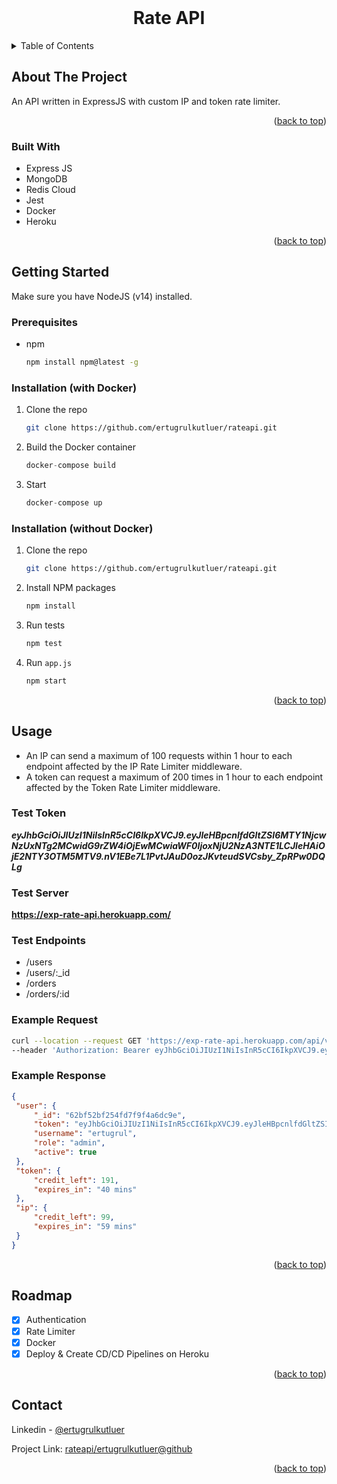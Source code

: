 <div id="top"></div>

<br />


<div align="center">


<h1 align="center">Rate API</h1>

</div>



<!-- TABLE OF CONTENTS -->
<details>
  <summary>Table of Contents</summary>
  <ol>
    <li>
      <a href="#about-the-project">About The Project</a>
      <ul>
        <li><a href="#built-with">Built With</a></li>
      </ul>
    </li>
    <li>
      <a href="#getting-started">Getting Started</a>
      <ul>
        <li><a href="#prerequisites">Prerequisites</a></li>
        <li><a href="#installation-with-docker">Installation with Docker</a></li>
        <li><a href="#installation-without-docker">Installation without Docker</a></li>
      </ul>
    </li>
    <li><a href="#usage">Usage</a></li>
    <li><a href="#roadmap">Roadmap</a></li>
    <li><a href="#contact">Contact</a></li>
  </ol>
</details>



<!-- ABOUT THE PROJECT -->
## About The Project

An API written in ExpressJS with custom IP and token rate limiter.

<p align="right">(<a href="#top">back to top</a>)</p>



### Built With

* Express JS
* MongoDB
* Redis Cloud
* Jest
* Docker
* Heroku

<p align="right">(<a href="#top">back to top</a>)</p>



<!-- GETTING STARTED -->
## Getting Started

Make sure you have NodeJS (v14) installed.

### Prerequisites

* npm
  ```sh
  npm install npm@latest -g
  ```

### Installation (with Docker)

1. Clone the repo
   ```sh
   git clone https://github.com/ertugrulkutluer/rateapi.git
   ```
2. Build the Docker container
   ```js
   docker-compose build
   ```
3. Start
   ```js
   docker-compose up
   ```

### Installation (without Docker)

1. Clone the repo
   ```sh
   git clone https://github.com/ertugrulkutluer/rateapi.git
   ```
2. Install NPM packages
   ```sh
   npm install
   ```
3. Run tests
   ```js
   npm test
   ```
4. Run `app.js`
   ```js
   npm start
   ```

<p align="right">(<a href="#top">back to top</a>)</p>



<!-- USAGE EXAMPLES -->
## Usage

* An IP can send a maximum of 100 requests within 1 hour to each endpoint affected by the IP Rate Limiter middleware.
* A token can request a maximum of 200 times in 1 hour to each endpoint affected by the Token Rate Limiter middleware.

### Test Token
***eyJhbGciOiJIUzI1NiIsInR5cCI6IkpXVCJ9.eyJleHBpcnlfdGltZSI6MTY1NjcwNzUxNTg2MCwidG9rZW4iOjEwMCwiaWF0IjoxNjU2NzA3NTE1LCJleHAiOjE2NTY3OTM5MTV9.nV1EBe7L1PvtJAuD0ozJKvteudSVCsby_ZpRPw0DQLg***

### Test Server
**https://exp-rate-api.herokuapp.com/**

### Test Endpoints

* /users
* /users/:_id
* /orders
* /orders/:id

### Example Request
```bash
curl --location --request GET 'https://exp-rate-api.herokuapp.com/api/v1/users/62bf52bf254fd7f9f4a6dc9e' \
--header 'Authorization: Bearer eyJhbGciOiJIUzI1NiIsInR5cCI6IkpXVCJ9.eyJleHBpcnlfdGltZSI6MTY1Njc4Njg4MDM2MywiY3JlZGl0IjoxMDAsInJvbGUiOiJ1c2VyIiwiaWF0IjoxNjU2Nzg2ODgwLCJleHAiOjE2NTY4NzMyODB9.RkAdD8ZvYji8cqtk3_eyTaDzv854g8vmyYucAbDzCW4'
   ```

### Example Response
   ```json
{
    "user": {
        "_id": "62bf52bf254fd7f9f4a6dc9e",
        "token": "eyJhbGciOiJIUzI1NiIsInR5cCI6IkpXVCJ9.eyJleHBpcnlfdGltZSI6MTY1NjcwNzUxNTg2MCwidG9rZW4iOjEwMCwiaWF0IjoxNjU2NzA3NTE1LCJleHAiOjE2NTY3OTM5MTV9.nV1EBe7L1PvtJAuD0ozJKvteudSVCsby_ZpRPw0DQLg",
        "username": "ertugrul",
        "role": "admin",
        "active": true
    },
    "token": {
        "credit_left": 191,
        "expires_in": "40 mins"
    },
    "ip": {
        "credit_left": 99,
        "expires_in": "59 mins"
    }
}
   ```

<p align="right">(<a href="#top">back to top</a>)</p>



<!-- ROADMAP -->
## Roadmap

- [X] Authentication
- [X] Rate Limiter
- [X] Docker
- [X] Deploy & Create CD/CD Pipelines on Heroku

<p align="right">(<a href="#top">back to top</a>)</p>


<!-- CONTACT -->
## Contact

Linkedin - [@ertugrulkutluer](https://www.linkedin.com/in/kutluertugrul/)

Project Link: [rateapi/ertugrulkutluer@github](https://github.com/ertugrulkutluer/rateapi)

<p align="right">(<a href="#top">back to top</a>)</p>

